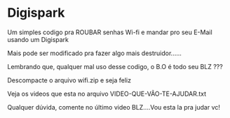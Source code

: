 # Digispark

Um simples codigo pra ROUBAR senhas Wi-fi e mandar pro seu E-Mail usando um Digispark

Mais pode ser modificado pra fazer algo mais destruidor......

Lembrando que, qualquer mal uso desse codigo, o B.O é todo seu BLZ ???




Descompacte o arquivo wifi.zip e seja feliz

Veja os videos que esta no arquivo VIDEO-QUE-VÃO-TE-AJUDAR.txt


Qualquer dúvida, comente no último video BLZ....Vou esta la pra judar vc!
